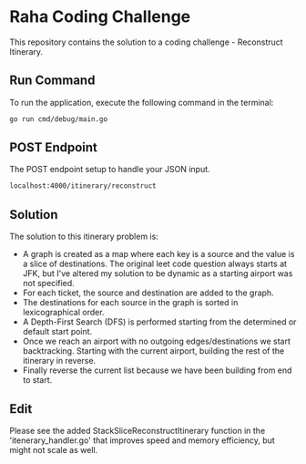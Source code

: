 # Raha Coding Challenge

This repository contains the solution to a coding challenge - Reconstruct Itinerary.

## Run Command

To run the application, execute the following command in the terminal:

```bash
go run cmd/debug/main.go
```

## POST Endpoint

The POST endpoint setup to handle your JSON input.

```bash
localhost:4000/itinerary/reconstruct
```

## Solution

The solution to this itinerary problem is:

- A graph is created as a map where each key is a source and the value is a slice of destinations. The original leet code question always starts at JFK, but I've altered my solution to be dynamic as a starting airport was not specified.
- For each ticket, the source and destination are added to the graph.
- The destinations for each source in the graph is sorted in lexicographical order.
- A Depth-First Search (DFS) is performed starting from the determined or default start point.
- Once we reach an airport with no outgoing edges/destinations we start backtracking. Starting with the current airport, building the rest of the itinerary in reverse.
- Finally reverse the current list because we have been building from end to start.

## Edit

Please see the added StackSliceReconstructItinerary function in the 'itenerary_handler.go' that improves speed and memory efficiency, but might not scale as well.
